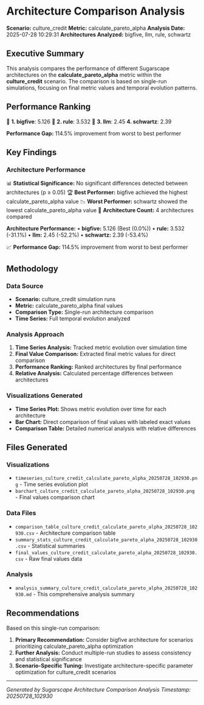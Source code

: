 # Architecture Comparison Analysis

**Scenario:** culture_credit
**Metric:** calculate_pareto_alpha
**Analysis Date:** 2025-07-28 10:29:31
**Architectures Analyzed:** bigfive, llm, rule, schwartz

## Executive Summary

This analysis compares the performance of different Sugarscape architectures on the **calculate_pareto_alpha** metric within the **culture_credit** scenario. The comparison is based on single-run simulations, focusing on final metric values and temporal evolution patterns.

## Performance Ranking

🥇 **1. bigfive**: 5.126
🥈 **2. rule**: 3.532
🥉 **3. llm**: 2.45
   **4. schwartz**: 2.39

**Performance Gap:** 114.5% improvement from worst to best performer

## Key Findings

### Architecture Performance
📊 **Statistical Significance:** No significant differences detected between architectures (p ≥ 0.05)
🏆 **Best Performer:** bigfive achieved the highest calculate_pareto_alpha value
📉 **Worst Performer:** schwartz showed the lowest calculate_pareto_alpha value
🔢 **Architecture Count:** 4 architectures compared

**Architecture Performance:**
• **bigfive:** 5.126 (Best (0.0%))
• **rule:** 3.532 (-31.1%)
• **llm:** 2.45 (-52.2%)
• **schwartz:** 2.39 (-53.4%)

📈 **Performance Gap:** 114.5% improvement from worst to best performer

## Methodology

### Data Source
- **Scenario:** culture_credit simulation runs
- **Metric:** calculate_pareto_alpha final values
- **Comparison Type:** Single-run architecture comparison
- **Time Series:** Full temporal evolution analyzed

### Analysis Approach
1. **Time Series Analysis:** Tracked metric evolution over simulation time
2. **Final Value Comparison:** Extracted final metric values for direct comparison
3. **Performance Ranking:** Ranked architectures by final performance
4. **Relative Analysis:** Calculated percentage differences between architectures

### Visualizations Generated
- **Time Series Plot:** Shows metric evolution over time for each architecture
- **Bar Chart:** Direct comparison of final values with labeled exact values
- **Comparison Table:** Detailed numerical analysis with relative differences

## Files Generated

### Visualizations
- `timeseries_culture_credit_calculate_pareto_alpha_20250728_102930.png` - Time series evolution plot
- `barchart_culture_credit_calculate_pareto_alpha_20250728_102930.png` - Final values comparison chart

### Data Files
- `comparison_table_culture_credit_calculate_pareto_alpha_20250728_102930.csv` - Architecture comparison table
- `summary_stats_culture_credit_calculate_pareto_alpha_20250728_102930.csv` - Statistical summaries
- `final_values_culture_credit_calculate_pareto_alpha_20250728_102930.csv` - Raw final values data

### Analysis
- `analysis_summary_culture_credit_calculate_pareto_alpha_20250728_102930.md` - This comprehensive analysis summary

## Recommendations

Based on this single-run comparison:
1. **Primary Recommendation:** Consider bigfive architecture for scenarios prioritizing calculate_pareto_alpha optimization
2. **Further Analysis:** Conduct multiple-run studies to assess consistency and statistical significance
3. **Scenario-Specific Tuning:** Investigate architecture-specific parameter optimization for culture_credit scenarios


---
*Generated by Sugarscape Architecture Comparison Analysis*
*Timestamp: 20250728_102930*
